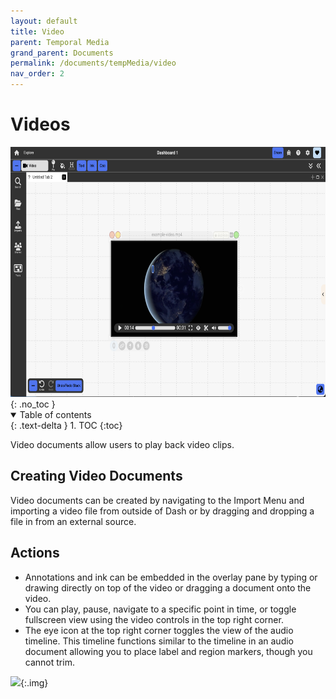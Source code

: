 ```yaml
---
layout: default
title: Video
parent: Temporal Media
grand_parent: Documents
permalink: /documents/tempMedia/video
nav_order: 2
---
```


# Videos

<div class="img-container">
  <img src="../../../assets/images/environment/video_doc.png" alt="overall environment" style="height:400px;"/>
</div>
{: .no_toc }

<details open markdown="block">
  <summary>
    Table of contents
  </summary>
  {: .text-delta }
1. TOC
{:toc}
</details>

Video documents allow users to play back video clips.

## Creating Video Documents

Video documents can be created by navigating to the Import Menu and importing a video file from outside of Dash or by dragging and dropping a file in from an external source.

## Actions

- Annotations and ink can be embedded in the overlay pane by typing or drawing directly on top of the video or dragging a document onto the video.
- You can play, pause, navigate to a specific point in time, or toggle fullscreen view using the video controls in the top right corner.
- The eye icon at the top right corner toggles the view of the audio timeline. This timeline functions similar to the timeline in an audio document allowing you to place label and region markers, though you cannot trim.

![](../../../assets/gifs/video/timelineview.gif){:.img}
